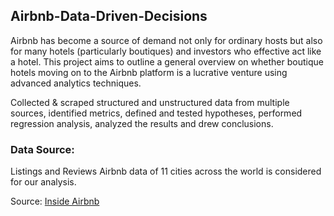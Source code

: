 ## Airbnb-Data-Driven-Decisions

Airbnb has become a source of demand not only for ordinary hosts but also for many hotels (particularly boutiques) and investors who effective act like a hotel. This project aims to outline a general overview on whether boutique hotels moving on to the Airbnb platform is a lucrative venture using advanced analytics techniques.

Collected & scraped structured and unstructured data from multiple sources, identified metrics, defined and tested hypotheses, performed regression analysis,  analyzed the results and drew conclusions.

### Data Source:

Listings and Reviews Airbnb data of 11 cities across the world is considered for our analysis.

Source: [Inside Airbnb](http://insideairbnb.com/get-the-data.html)



